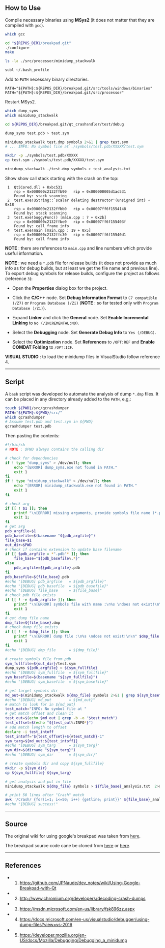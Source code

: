 ## How to Use

Compile necessary binaries using **MSys2** (it does not matter that they are compiled with `gcc`).

```bash
which gcc

cd "${REPOS_DIR}/breakpad.git"
./configure
make

ls -la ./src/processor/minidump_stackwalk

subl ~/.bash_profile
```

Add to `PATH` necessary binary directories.

```
PATH="${PATH}:${REPOS_DIR}/breakpad.git/src/tools/windows/binaries"
PATH="${PATH}:${REPOS_DIR}/breakpad.git/src/processor"
```

Restart MSys2.

```bash
which dump_syms
which minidump_stackwalk

cd ${REPOS_DIR}/breakpad.git/qt_crashandler/test/debug

dump_syms test.pdb > test.sym

minidump_stackwalk test.dmp symbols 2>&1 | grep test.sym
# ... INFO: No symbol file at ./symbols/test.pdb/XXXXX/test.sym

mkdir -p ./symbols/test.pdb/XXXXX
cp test.sym ./symbols/test.pdb/XXXXX/test.sym

minidump_stackwalk ./test.dmp symbols > test_analysis.txt
```

Show show call stack starting with the crash on the top:

```
 1  Qt5Cored.dll + 0xbc531
    rsp = 0x000000c2132ffb90   rip = 0x000000005d1ac531
    Found by: stack scanning
 2  test.exe!QString::`scalar deleting destructor'(unsigned int) + 0x18
    rsp = 0x000000c2132ffbb0   rip = 0x00007ff6f1554148
    Found by: stack scanning
 3  test.exe!buggyFunc() [main.cpp : 7 + 0x2b]
    rsp = 0x000000c2132ffbe0   rip = 0x00007ff6f155403f
    Found by: call frame info
 4  test.exe!main [main.cpp : 19 + 0x5]
    rsp = 0x000000c2132ffc30   rip = 0x00007ff6f15540d1
    Found by: call frame info
```

**NOTE** : there are references to `main.cpp` and line numbers which provide useful information.

**NOTE** : we need a `*.pdb` file for release builds (it does not provide as much info as for debug builds, but at least we get the file name and previous line). To export debug symbols for release builds, configure the project as follows (reference `3`):

* Open the **Properties** dialog box for the project.

* Click the **C/C++** node. Set **Debug Information Format** to `C7 compatible (/Z7)` or `Program Database (/Zi)` (**NOTE** : so far tested only with `Program Database (/Zi)`).

* Expand **Linker** and click the **General** node. Set **Enable Incremental Linking** to `No (/INCREMENTAL:NO)`.

* Select the **Debugging** node. Set **Generate Debug Info** to `Yes (/DEBUG)`.

* Select the **Optimization** node. Set **References** to `/OPT:REF` and **Enable COMDAT Folding** to `/OPT:ICF`.

**VISUAL STUDIO** : to load the minidump files in VisualStudio follow reference 4.

---

## Script

A `bash` script was developed to automate the analysis of dump `*.dmp` files. It can be placed in any directory already added to the `PATH`, e,g,:

```bash
touch ${PWD}/src/qcrashdumper
PATH="${PATH}:${PWD}/src/"
which qcrashdumper
# Assume test.pdb and test.sym in ${PWD}
qcrashdumper test.pdb
```

Then pasting the contents:

```bash
#!/bin/sh
# NOTE : $PWD always contains the calling dir

# check for dependencies
if ! type "dump_syms" > /dev/null; then
	echo "[ERROR] dump_syms.exe not found in PATH."
	exit 1
fi
if ! type "minidump_stackwalk" > /dev/null; then
	echo "[ERROR] minidump_stackwalk.exe not found in PATH."
	exit 1
fi

# check arg
if [[ ! $1 ]]; then
	printf "\n[ERROR] missing arguments, provide symbols file name (*.pdb)\n\n" >&2; 
	exit 1; 
fi
# get arg
pdb_argfile=$1
pdb_basefile=$(basename "${pdb_argfile}")
file_base=$1
out_dir=$PWD
# check if contains extension to update base filename
if [[ $pdb_argfile = *".pdb"* ]]; then
	file_base="${pdb_basefile%.*}"
else
	pdb_argfile=${pdb_argfile}.pdb
fi
pdb_basefile=${file_base}.pdb
#echo "[DEBUG] pdb_argfile   = ${pdb_argfile}"
#echo "[DEBUG] pdb_basefile  = ${pdb_basefile}"
#echo "[DEBUG] file_base     = ${file_base}"
# check pdb file exists
if [[ ! -e $pdb_argfile ]]; then
    printf "\n[ERROR] symbols file with name :\n%s \ndoes not exist!\n\n" $pdb_argfile
    exit 1
fi
# get dump file name
dmp_file=${file_base}.dmp
# check dump file exists
if [[ ! -e $dmp_file ]]; then
    printf "\n[ERROR] dump file :\n%s \ndoes not exist!\n\n" $dmp_file
    exit 1
fi
#echo "[DEBUG] dmp_file      = ${dmp_file}"

# create symbols file from pdb
sym_fullfile=${out_dir}/test.sym
dump_syms ${pdb_argfile} > ${sym_fullfile}
#echo "[DEBUG] sym_fullfile  = ${sym_fullfile}"
sym_basefile=$(basename "${sym_fullfile}")
#echo "[DEBUG] sym_basefile  = ${sym_basefile}"

# get target symbols dir
md_out=$(minidump_stackwalk ${dmp_file} symbols 2>&1 | grep ${sym_basefile})
#echo "[DEBUG] md_out        = ${md_out}"
# match to look for in ${md_out}
test_match="INFO: No symbol file at "
# get match offset and clean it
test_out=$(echo $md_out | grep -b -o "$test_match")
test_offset=$(echo "${test_out%:INFO*}")
# add match length to offset
declare -i test_intoff
test_intoff="${test_offset}+${#test_match}-1"
sym_targ=${md_out:${test_intoff}}
#echo "[DEBUG] sym_targ      = ${sym_targ}"
sym_dir=$(dirname "${sym_targ}")
#echo "[DEBUG] sym_dir       = ${sym_dir}"

# create symbols dir and copy ${sym_fullfile}
mkdir -p ${sym_dir}
cp ${sym_fullfile} ${sym_targ}

# get analysis and put in file
minidump_stackwalk ${dmp_file} symbols > ${file_base}_analysis.txt  2>&1

# print 50 lines after "Crash" match
awk '/Crash/ {for(i=1; i<=50; i++) {getline; print}}' ${file_base}_analysis.txt
#echo "[DEBUG] success!"
```

---

## Source

The original wiki for using google's breakpad was taken from [here](https://github.com/JPNaude/dev_notes/wiki/Using-Google-Breakpad-with-Qt).

The breakpad source code cane be cloned from [here](https://chromium.googlesource.com/breakpad/breakpad/) or [here]().

---

## References

* 1. <https://github.com/JPNaude/dev_notes/wiki/Using-Google-Breakpad-with-Qt>

* 2. <http://www.chromium.org/developers/decoding-crash-dumps>

* 3. <https://msdn.microsoft.com/en-us/library/fsk896zz.aspx>

* 4. <https://docs.microsoft.com/en-us/visualstudio/debugger/using-dump-files?view=vs-2019>

* 5. <https://developer.mozilla.org/en-US/docs/Mozilla/Debugging/Debugging_a_minidump>